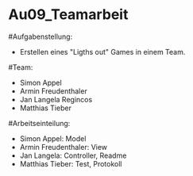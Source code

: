 # Au09_Teamarbeit
#Aufgabenstellung:
  - Erstellen eines "Ligths out" Games in einem Team.

#Team:
  - Simon Appel
  - Armin Freudenthaler
  - Jan Langela Regincos
  - Matthias Tieber

#Arbeitseinteilung:
  - Simon Appel: Model
  - Armin Freudenthaler: View
  - Jan Langela: Controller, Readme
  - Matthias Tieber: Test, Protokoll
